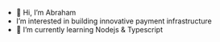 - 👋 Hi, I’m Abraham
- I’m interested in building innovative payment infrastructure
- 🌱 I’m currently learning Nodejs & Typescript

<!---
msophe/msophe is a ✨ special ✨ repository because its `README.md` (this file) appears on your GitHub profile.
You can click the Preview link to take a look at your changes.
--->
